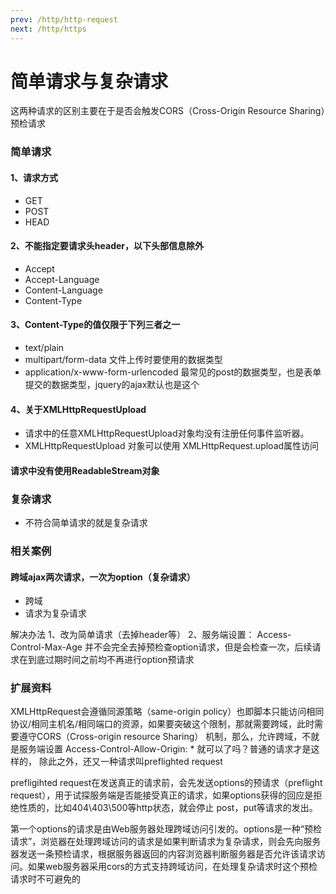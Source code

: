 ```yaml
---
prev: /http/http-request
next: /http/https
---
```


# 简单请求与复杂请求
这两种请求的区别主要在于是否会触发CORS（Cross-Origin Resource Sharing）预检请求

### 简单请求

#### 1、请求方式
- GET
- POST
- HEAD

#### 2、不能指定要请求头header，以下头部信息除外
- Accept
- Accept-Language
- Content-Language
- Content-Type

#### 3、Content-Type的值仅限于下列三者之一
- text/plain
- multipart/form-data 文件上传时要使用的数据类型
- application/x-www-form-urlencoded 最常见的post的数据类型，也是表单提交的数据类型，jquery的ajax默认也是这个

#### 4、关于XMLHttpRequestUpload
- 请求中的任意XMLHttpRequestUpload对象均没有注册任何事件监听器。
- XMLHttpRequestUpload 对象可以使用 XMLHttpRequest.upload属性访问

#### 请求中没有使用ReadableStream对象

### 复杂请求
- 不符合简单请求的就是复杂请求

### 相关案例

#### 跨域ajax两次请求，一次为option（复杂请求）

- 跨域
- 请求为复杂请求

解决办法
1、改为简单请求（去掉header等）
2、服务端设置： Access-Control-Max-Age
并不会完全去掉预检查option请求，但是会检查一次，后续请求在到底过期时间之前均不再进行option预请求


### 扩展资料
XMLHttpRequest会遵循同源策略（same-origin policy）也即脚本只能访问相同协议/相同主机名/相同端口的资源，如果要突破这个限制，那就需要跨域，此时需要遵守CORS（Cross-origin resource Sharing） 机制，那么，允许跨域，不就是服务端设置 Access-Control-Allow-Origin: * 就可以了吗？普通的请求才是这样的， 除此之外，还又一种请求叫preflighted request

prefligihted request在发送真正的请求前，会先发送options的预请求（preflight request），用于试探服务端是否能接受真正的请求，如果options获得的回应是拒绝性质的，比如404\403\500等http状态，就会停止 post，put等请求的发出。

第一个options的请求是由Web服务器处理跨域访问引发的。options是一种“预检请求”，浏览器在处理跨域访问的请求是如果判断请求为复杂请求，则会先向服务器发送一条预检请求，根据服务器返回的内容浏览器判断服务器是否允许该请求访问。如果web服务器采用cors的方式支持跨域访问，在处理复杂请求时这个预检请求时不可避免的

